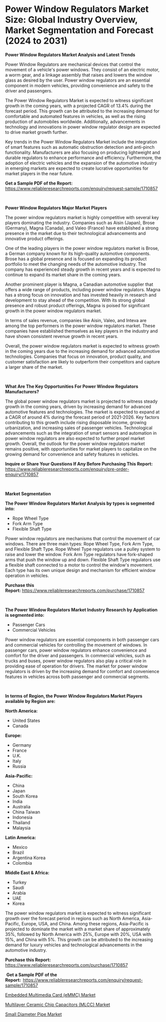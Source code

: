 <p><h1>Power Window Regulators Market Size: Global Industry Overview, Market Segmentation and Forecast (2024 to 2031)</h1></p><p><strong>Power Window Regulators Market Analysis and Latest Trends</strong></p>
<p><p>Power Window Regulators are mechanical devices that control the movement of a vehicle's power windows. They consist of an electric motor, a worm gear, and a linkage assembly that raises and lowers the window glass as desired by the user. Power window regulators are an essential component in modern vehicles, providing convenience and safety to the driver and passengers.</p><p>The Power Window Regulators Market is expected to witness significant growth in the coming years, with a projected CAGR of 13.4% during the forecast period. This growth can be attributed to the increasing demand for comfortable and automated features in vehicles, as well as the rising production of automobiles worldwide. Additionally, advancements in technology and innovations in power window regulator design are expected to drive market growth further.</p><p>Key trends in the Power Window Regulators Market include the integration of smart features such as automatic obstruction detection and anti-pinch functionality. Manufacturers are also focusing on producing lightweight and durable regulators to enhance performance and efficiency. Furthermore, the adoption of electric vehicles and the expansion of the automotive industry in emerging markets are expected to create lucrative opportunities for market players in the near future.</p></p>
<p><strong>Get a Sample PDF of the Report:&nbsp;</strong> <a href="https://www.reliableresearchreports.com/enquiry/request-sample/1710857">https://www.reliableresearchreports.com/enquiry/request-sample/1710857</a></p>
<p>&nbsp;</p>
<p><strong>Power Window Regulators Major Market Players</strong></p>
<p><p>The power window regulators market is highly competitive with several key players dominating the industry. Companies such as Aisin (Japan), Brose (Germany), Magna (Canada), and Valeo (France) have established a strong presence in the market due to their technological advancements and innovative product offerings.</p><p>One of the leading players in the power window regulators market is Brose, a German company known for its high-quality automotive components. Brose has a global presence and is focused on expanding its product portfolio to meet the changing needs of the automotive industry. The company has experienced steady growth in recent years and is expected to continue to expand its market share in the coming years.</p><p>Another prominent player is Magna, a Canadian automotive supplier that offers a wide range of products, including power window regulators. Magna has a strong focus on innovation and has invested heavily in research and development to stay ahead of the competition. With its strong global presence and robust product offerings, Magna is poised for significant growth in the power window regulators market.</p><p>In terms of sales revenue, companies like Aisin, Valeo, and Inteva are among the top performers in the power window regulators market. These companies have established themselves as key players in the industry and have shown consistent revenue growth in recent years.</p><p>Overall, the power window regulators market is expected to witness growth in the coming years due to the increasing demand for advanced automotive technologies. Companies that focus on innovation, product quality, and customer satisfaction are likely to outperform their competitors and capture a larger share of the market.</p></p>
<p>&nbsp;</p>
<p><strong>What Are The Key Opportunities For Power Window Regulators Manufacturers?</strong></p>
<p><p>The global power window regulators market is projected to witness steady growth in the coming years, driven by increasing demand for advanced automotive features and technologies. The market is expected to expand at a CAGR of around 4% during the forecast period of 2021-2026. Key factors contributing to this growth include rising disposable income, growing urbanization, and increasing sales of passenger vehicles. Technological advancements such as the integration of smart sensors and automation in power window regulators are also expected to further propel market growth. Overall, the outlook for the power window regulators market remains positive, with opportunities for market players to capitalize on the growing demand for convenience and safety features in vehicles.</p></p>
<p><strong>Inquire or Share Your Questions If Any Before Purchasing This Report:</strong> <a href="https://www.reliableresearchreports.com/enquiry/pre-order-enquiry/1710857">https://www.reliableresearchreports.com/enquiry/pre-order-enquiry/1710857</a></p>
<p>&nbsp;</p>
<p><strong>Market Segmentation</strong></p>
<p><strong>The Power Window Regulators Market Analysis by types is segmented into:</strong></p>
<p><ul><li>Rope Wheel Type</li><li>Fork Arm Type</li><li>Flexible Shaft Type</li></ul></p>
<p><p>Power window regulators are mechanisms that control the movement of car windows. There are three main types: Rope Wheel Type, Fork Arm Type, and Flexible Shaft Type. Rope Wheel Type regulators use a pulley system to raise and lower the window. Fork Arm Type regulators have fork-shaped arms that push the window up and down. Flexible Shaft Type regulators use a flexible shaft connected to a motor to control the window's movement. Each type has its own unique design and mechanism for efficient window operation in vehicles.</p></p>
<p><strong>Purchase this Report:&nbsp;</strong><a href="https://www.reliableresearchreports.com/purchase/1710857">https://www.reliableresearchreports.com/purchase/1710857</a></p>
<p>&nbsp;</p>
<p><strong>The Power Window Regulators Market Industry Research by Application is segmented into:</strong></p>
<p><ul><li>Passenger Cars</li><li>Commercial Vehicles</li></ul></p>
<p><p>Power window regulators are essential components in both passenger cars and commercial vehicles for controlling the movement of windows. In passenger cars, power window regulators enhance convenience and comfort for the driver and passengers. In commercial vehicles, such as trucks and buses, power window regulators also play a critical role in providing ease of operation for drivers. The market for power window regulators is driven by the increasing demand for comfort and convenience features in vehicles across both passenger and commercial segments.</p></p>
<p>&nbsp;</p>
<p><strong>In terms of Region, the Power Window Regulators Market Players available by Region are:</strong></p>
<p>
    <p> <strong> North America: </strong>
        <ul>
            <li>United States</li>
            <li>Canada</li>
        </ul>
        </p> 
    <p> <strong> Europe: </strong>
        <ul>
            <li>Germany</li>
            <li>France</li>
            <li>U.K.</li>
            <li>Italy</li>
            <li>Russia</li>
        </ul>
        </p> 
    <p> <strong> Asia-Pacific: </strong>
        <ul>
            <li>China</li>
            <li>Japan</li>
            <li>South Korea</li>
            <li>India</li>
            <li>Australia</li>
            <li>China Taiwan</li>
            <li>Indonesia</li>
            <li>Thailand</li>
            <li>Malaysia</li>
        </ul>
        </p> 
    <p> <strong> Latin America: </strong>
        <ul>
            <li>Mexico</li>
            <li>Brazil</li>
            <li>Argentina Korea</li>
            <li>Colombia</li>
        </ul>
        </p> 
    <p> <strong> Middle East & Africa: </strong>
        <ul>
            <li>Turkey</li>
            <li>Saudi</li>
            <li>Arabia</li>
            <li>UAE</li>
            <li>Korea</li>
        </ul>
    </p>
    </p>
<p><p>The power window regulators market is expected to witness significant growth over the forecast period in regions such as North America, Asia-Pacific, Europe, USA, and China. Among these regions, Asia-Pacific is projected to dominate the market with a market share of approximately 35%, followed by North America with 25%, Europe with 20%, USA with 15%, and China with 5%. This growth can be attributed to the increasing demand for luxury vehicles and technological advancements in the automotive industry.</p></p>
<p><strong>Purchase this Report: </strong><a href="https://www.reliableresearchreports.com/purchase/1710857">https://www.reliableresearchreports.com/purchase/1710857</a></p>
<p>&nbsp;<strong>Get a Sample PDF of the Report:&nbsp;&nbsp;</strong><a href="https://www.reliableresearchreports.com/enquiry/request-sample/1710857">https://www.reliableresearchreports.com/enquiry/request-sample/1710857</a></p>
<p><strong></strong></p>
<p><p><a href="https://view.publitas.com/reportprime-1/embedded-multimedia-card-emmc-market-research-report-unlocks-analysis-on-the-market-financial-status-market-size-and-market-revenue-upto-2030/">Embedded Multimedia Card (eMMC) Market</a></p><p><a href="https://view.publitas.com/reportprime-1/multilayer-ceramic-chip-capacitors-mlcc-market-size-share-trends-analysis-report-by-application-regional-outlook-competitive-strategies-and-segment-forecasts-2023-2030/">Multilayer Ceramic Chip Capacitors (MLCC) Market</a></p><p><a href="https://view.publitas.com/reportprime-1/small-diameter-pipe-market-research-report-provides-thorough-industry-overview-which-offers-an-in-depth-analysis-of-product-trends-and-new-market-divisions/">Small Diameter Pipe Market</a></p></p>